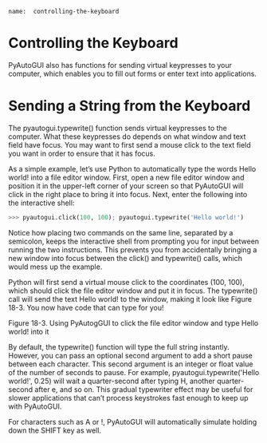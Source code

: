 ```ngMeta
name:  controlling-the-keyboard
```
# Controlling the Keyboard
PyAutoGUI also has functions for sending virtual keypresses to your computer, which enables you to fill out forms or enter text into applications.

# Sending a String from the Keyboard
The pyautogui.typewrite() function sends virtual keypresses to the computer. What these keypresses do depends on what window and text field have focus. You may want to first send a mouse click to the text field you want in order to ensure that it has focus.

As a simple example, let’s use Python to automatically type the words Hello world! into a file editor window. First, open a new file editor window and position it in the upper-left corner of your screen so that PyAutoGUI will click in the right place to bring it into focus. Next, enter the following into the interactive shell:

```python
>>> pyautogui.click(100, 100); pyautogui.typewrite('Hello world!')
```
Notice how placing two commands on the same line, separated by a semicolon, keeps the interactive shell from prompting you for input between running the two instructions. This prevents you from accidentally bringing a new window into focus between the click() and typewrite() calls, which would mess up the example.

Python will first send a virtual mouse click to the coordinates (100, 100), which should click the file editor window and put it in focus. The typewrite() call will send the text Hello world! to the window, making it look like Figure 18-3. You now have code that can type for you!

<!-- ![image](assets/0000108.jpg)
 -->
Figure 18-3. Using PyAutogGUI to click the file editor window and type Hello world! into it

By default, the typewrite() function will type the full string instantly. However, you can pass an optional second argument to add a short pause between each character. This second argument is an integer or float value of the number of seconds to pause. For example, pyautogui.typewrite('Hello world!', 0.25) will wait a quarter-second after typing H, another quarter-second after e, and so on. This gradual typewriter effect may be useful for slower applications that can’t process keystrokes fast enough to keep up with PyAutoGUI.

For characters such as A or !, PyAutoGUI will automatically simulate holding down the SHIFT key as well.

